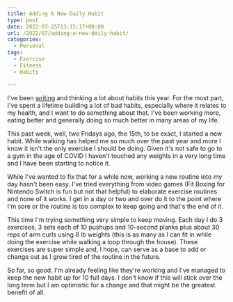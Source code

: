 ```yaml
---
title: Adding A New Daily Habit
type: post
date: 2022-07-25T13:15:17+00:00
url: /2022/07/adding-a-new-daily-habit/
categories:
  - Personal
tags:
  - Exercise
  - Fitness
  - Habits

---
```

I've been [writing][1] and thinking a lot about habits this year. For the most part, I've spent a lifetime building a lot of bad habits, especially where it relates to my health, and I want to do something about that. I've been working more, eating better and generally doing so much better in many areas of my life.

This past week, well, two Fridays ago, the 15th, to be exact, I started a new habit. While walking has helped me so much over the past year and more I know it isn't the only exercise I should be doing. Given it's not safe to go to a gym in the age of COVID I haven't touched any weights in a very long time and I have been starting to notice it.

While I've wanted to fix that for a while now, working a new routine into my day hasn't been easy. I've tried everything from video games (Fit Boxing for Nintendo Switch is fun but not that helpful) to elaborate exercise routines and none of it works. I get in a day or two and over do it to the point where I'm sore or the routine is too complex to keep going and that's the end of it.

This time I'm trying something very simple to keep moving. Each day I do 3 exercises, 3 sets each of 10 pushups and 10-second planks plus about 30 reps of arm curls using 8 lb weights (this is as many as I can fit in while doing the exercise while walking a loop through the house). These exercises are super simple and, I hope, can serve as a base to add or change out as I grow tired of the routine in the future.

So far, so good. I'm already feeling like they're working and I've managed to keep the new habit up for 10 full days. I don't know if this will stick over the long term but I am optimistic for a change and that might be the greatest benefit of all.

 [1]: /2022/06/its-time-to-stop-playing-the-game/